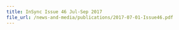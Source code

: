 ```yaml
---
title: InSync Issue 46 Jul-Sep 2017
file_url: /news-and-media/publications/2017-07-01-Issue46.pdf
---
```

